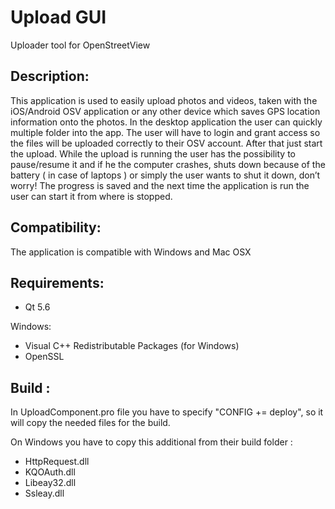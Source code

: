# Upload GUI 
Uploader tool for OpenStreetView

## Description:
This application is used to easily upload photos and videos, taken with the iOS/Android OSV application or any other device 
which saves GPS location information onto the photos. In the desktop application the user can quickly multiple folder into 
the app. The user will have to login and grant access so the files will be uploaded correctly to their OSV account. 
After that just start the upload. While the upload is running the user has the possibility to pause/resume it and if he the 
computer crashes, shuts down because of the battery ( in case of laptops ) or simply the user wants to shut it down, don’t 
worry! The progress is saved and the next time the application is run the user can start it from where is stopped.


## Compatibility: 
The application is compatible with Windows and Mac OSX
    
## Requirements:
- Qt 5.6

Windows:
- Visual C++ Redistributable Packages (for Windows)
- OpenSSL

## Build :
  In UploadComponent.pro file you have to specify "CONFIG += deploy", so it will copy the needed files for the build.
  
  On Windows you have to copy this additional from their build folder :
-	HttpRequest.dll
-	KQOAuth.dll
-	Libeay32.dll
-	Ssleay.dll
